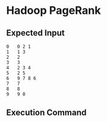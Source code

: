 # Hadoop PageRank

## Expected Input
```
0	0 2 1
1	1 3
2	2
3	3
4	2 3 4
5	2 5
6	9 7 8 6
7	7
8	8
9	9 0
```

## Execution Command
